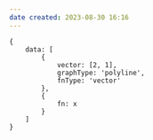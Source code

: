 ```yaml
---
date created: 2023-08-30 16:16
---
```


```function-plot
{
	data: [
		{
		    vector: [2, 1],
		    graphType: 'polyline',
		    fnType: 'vector'
		},
		{
			fn: x
		}
	]
}
```

